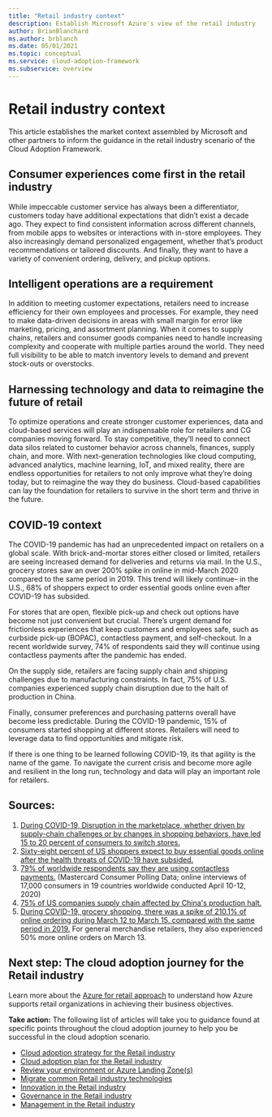 ```yaml
---
title: "Retail industry context"
description: Establish Microsoft Azure's view of the retail industry
author: BrianBlanchard
ms.author: brblanch
ms.date: 05/01/2021
ms.topic: conceptual
ms.service: cloud-adoption-framework
ms.subservice: overview
---
```


# Retail industry context

This article establishes the market context assembled by Microsoft and other partners to inform the guidance in the retail industry scenario of the Cloud Adoption Framework.

## Consumer experiences come first in the retail industry

While impeccable customer service has always been a differentiator, customers today have additional expectations that didn’t exist a decade ago. They expect to find consistent information across different channels, from mobile apps to websites or interactions with in-store employees. They also increasingly demand personalized engagement, whether that’s product recommendations or tailored discounts. And finally, they want to have a variety of convenient ordering, delivery, and pickup options.
 
## Intelligent operations are a requirement

In addition to meeting customer expectations, retailers need to increase efficiency for their own employees and processes. For example, they need to make data-driven decisions in areas with small margin for error like marketing, pricing, and assortment planning. When it comes to supply chains, retailers and consumer goods companies need to handle increasing complexity and cooperate with multiple parties around the world. They need full visibility to be able to match inventory levels to demand and prevent stock-outs or overstocks. 

## Harnessing technology and data to reimagine the future of retail 

To optimize operations and create stronger customer experiences, data and cloud-based services will play an indispensable role for retailers and CG companies moving forward. To stay competitive, they’ll need to connect data silos related to customer behavior across channels, finances, supply chain, and more. With next-generation technologies like cloud computing, advanced analytics, machine learning, IoT, and mixed reality, there are endless opportunities for retailers to not only improve what they’re doing today, but to reimagine the way they do business. Cloud-based capabilities can lay the foundation for retailers to survive in the short term and thrive in the future.

## COVID-19 context

The COVID-19 pandemic has had an unprecedented impact on retailers on a global scale. 
With brick-and-mortar stores either closed or limited, retailers are seeing increased demand for deliveries and returns via mail. In the U.S., grocery stores saw an over 200% spike in online in mid-March 2020 compared to the same period in 2019. This trend will likely continue– in the U.S., 68% of shoppers expect to order essential goods online even after COVID-19 has subsided.

For stores that are open, flexible pick-up and check out options have become not just convenient but crucial. There’s urgent demand for frictionless experiences that keep customers and employees safe, such as curbside pick-up (BOPAC), contactless payment, and self-checkout. In a recent worldwide survey, 74% of respondents said they will continue using contactless payments after the pandemic has ended. 

On the supply side, retailers are facing supply chain and shipping challenges due to manufacturing constraints. In fact, 75% of U.S. companies experienced supply chain disruption due to the halt of production in China.

Finally, consumer preferences and purchasing patterns overall have become less predictable. During the COVID-19 pandemic, 15% of consumers started shopping at different stores. Retailers will need to leverage data to find opportunities and mitigate risk.

If there is one thing to be learned following COVID-19, its that agility is the name of the game. To navigate the current crisis and become more agile and resilient in the long run, technology and data will play an important role for retailers. 

## Sources:

1. [During COVID-19, Disruption in the marketplace, whether driven by supply-chain challenges or by changes in shopping behaviors, have led 15 to 20 percent of consumers to switch stores.](https://www.mckinsey.com/industries/public-sector/our-insights/us-small-business-recovery-after-the-covid-19-crisis) 
2. [Sixty-eight percent of US shoppers expect to buy essential goods online after the health threats of COVID-19 have subsided.](https://www.zdnet.com/article/covid-19-has-permanently-changed-shopping-behavior)
3. [79% of worldwide respondents say they are using contactless payments.](https://mastercardcontentexchange.com/research-reports/2020/contactless) (Mastercard Consumer Polling Data; online interviews of 17,000 consumers in 19 countries worldwide conducted April 10-12, 2020)
4. [75% of US companies supply chain affected by China's production halt.](https://www.uscc.gov/sites/default/files/2020-04/Cascading_Economic_Impacts_of_the_Novel_Coronavirus_April_21_2020.pdf)
5. [During COVID-19, grocery shopping, there was a spike of 210.1% of online ordering during March 12 to March 15, compared with the same period in 2019.](https://www.forbes.com/sites/jasongoldberg/2020/03/29/the-impact-of-covid-19-on-us-brands-and-retailers/#55642cb71452) For general merchandise retailers, they also experienced 50% more online orders on March 13.

## Next step: The cloud adoption journey for the Retail industry

Learn more about the [Azure for retail approach](./retail-azure-advantages.md) to understand how Azure supports retail organizations in achieving their business objectives.

**Take action:** The following list of articles will take you to guidance found at specific points throughout the cloud adoption journey to help you be successful in the cloud adoption scenario.

- [Cloud adoption strategy for the Retail industry](./strategy.md)
- [Cloud adoption plan for the Retail industry](./plan.md)
- [Review your environment or Azure Landing Zone(s)](./ready.md)
- [Migrate common Retail industry technologies](./migrate.md)
- [Innovation in the Retail industry](./innovate.md)
- [Governance in the Retail industry](./govern.md)
- [Management in the Retail industry](./manage.md)
